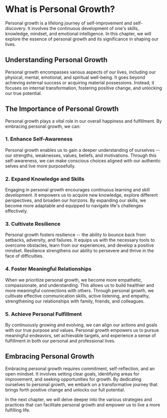 What is Personal Growth?
===================================

Personal growth is a lifelong journey of self-improvement and self-discovery. It involves the continuous development of one's skills, knowledge, mindset, and emotional intelligence. In this chapter, we will explore the essence of personal growth and its significance in shaping our lives.

Understanding Personal Growth
-----------------------------

Personal growth encompasses various aspects of our lives, including our physical, mental, emotional, and spiritual well-being. It goes beyond achieving external success or acquiring material possessions. Instead, it focuses on internal transformation, fostering positive change, and unlocking our true potential.

The Importance of Personal Growth
---------------------------------

Personal growth plays a vital role in our overall happiness and fulfillment. By embracing personal growth, we can:

### 1. Enhance Self-Awareness

Personal growth enables us to gain a deeper understanding of ourselves -- our strengths, weaknesses, values, beliefs, and motivations. Through this self-awareness, we can make conscious choices aligned with our authentic selves and live more purposefully.

### 2. Expand Knowledge and Skills

Engaging in personal growth encourages continuous learning and skill development. It empowers us to acquire new knowledge, explore different perspectives, and broaden our horizons. By expanding our skills, we become more adaptable and equipped to navigate life's challenges effectively.

### 3. Cultivate Resilience

Personal growth fosters resilience -- the ability to bounce back from setbacks, adversity, and failures. It equips us with the necessary tools to overcome obstacles, learn from our experiences, and develop a positive mindset. Resilience strengthens our ability to persevere and thrive in the face of difficulties.

### 4. Foster Meaningful Relationships

When we prioritize personal growth, we become more empathetic, compassionate, and understanding. This allows us to build healthier and more meaningful connections with others. Through personal growth, we cultivate effective communication skills, active listening, and empathy, strengthening our relationships with family, friends, and colleagues.

### 5. Achieve Personal Fulfillment

By continuously growing and evolving, we can align our actions and goals with our true purpose and values. Personal growth empowers us to pursue meaningful endeavors, set achievable targets, and experience a sense of fulfillment in both our personal and professional lives.

Embracing Personal Growth
-------------------------

Embracing personal growth requires commitment, self-reflection, and an open mindset. It involves setting clear goals, identifying areas for improvement, and seeking opportunities for growth. By dedicating ourselves to personal growth, we embark on a transformative journey that brings forth positive change and unlocks our full potential.

In the next chapter, we will delve deeper into the various strategies and practices that can facilitate personal growth and empower us to live a more fulfilling life.
